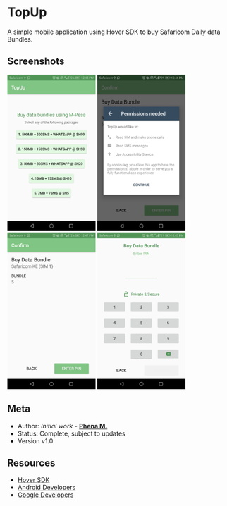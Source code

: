 # TopUp
A simple mobile application using Hover SDK to buy Safaricom Daily data Bundles.

## Screenshots

<img src="app/screenshots/main.jpg" width="200" alt="Main screen" title="Home page">  <img src="app/screenshots/permissions.jpg" width="200" alt="Permissions screen" title="Permissions">  <img src="app/screenshots/summary.jpg" width="200" alt="Summary screen" title="Bundle summary">  <img src="app/screenshots/pin.jpg" width="200" alt="Pin screen" title="Pin">

## Meta
- Author: *Initial work* - **[Phena M.](https://github.com/PhenaMwema)**
- Status: Complete, subject to updates
- Version v1.0

## Resources
- [Hover SDK](https://usehover.com)
- [Android Developers](developer.android.com)
- [Google Developers](developers.google.com)


